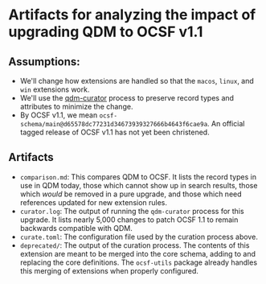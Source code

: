 # Artifacts for analyzing the impact of upgrading QDM to OCSF v1.1

## Assumptions:

 - We'll change how extensions are handled so that the `macos`, `linux`, and `win` extensions work.
 - We'll use the [qdm-curator](https://github.com/query-ai/qdm-curator/tree/initial) process to preserve record types and attributes to minimize the change.
 - By OCSF v1.1, we mean `ocsf-schema/main@d65578dc77231d34673939327666b4643f6cae9a`. An official tagged release of OCSF v1.1 has not yet been christened.

## Artifacts

 - `comparison.md`: This compares QDM to OCSF. It lists the record types in use in QDM today, those which cannot show up in search results, those which _would_ be removed in a pure upgrade, and those which need references updated for new extension rules.
 - `curator.log`: The output of running the `qdm-curator` process for this upgrade. It lists nearly 5,000 changes to patch OCSF 1.1 to remain backwards compatible with QDM.
 - `curate.toml`: The configuration file used by the curation process above.
 - `deprecated/`: The output of the curation process. The contents of this extension are meant to be merged into the core schema, adding to and replacing the core definitions. The `ocsf-utils` package already handles this merging of extensions when properly configured.
